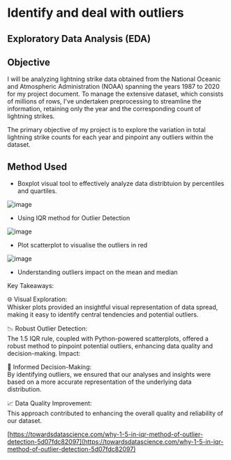 # Identify and deal with outliers

## Exploratory Data Analysis (EDA)

## Objective

I will be analyzing lightning strike data obtained from the National Oceanic and Atmospheric Administration (NOAA) spanning the years 1987 to 2020 for my project document. To manage the extensive dataset, which consists of millions of rows, I've undertaken preprocessing to streamline the information, retaining only the year and the corresponding count of lightning strikes.

The primary objective of my project is to explore the variation in total lightning strike counts for each year and pinpoint any outliers within the dataset. 

## Method Used

* Boxplot visual tool to effectively analyze data distribtuion by percentiles and quartiles.

![image](https://github.com/Lawrence-le/identify-and-deal-with-outliers/assets/151991077/84be2eff-fb9c-46f1-9c76-8c3b8d6ad21b)

* Using IQR method for Outlier Detection

![image](https://github.com/Lawrence-le/identify-and-deal-with-outliers/assets/151991077/1d0ad196-fc85-4080-9515-0c6922e3a400)

* Plot scatterplot to visualise the outliers in red

![image](https://github.com/Lawrence-le/identify-and-deal-with-outliers/assets/151991077/5508440f-48eb-40c4-bff9-fd7423b0e357)

* Understanding outliers impact on the mean and median

Key Takeaways:

🌐 Visual Exploration:  
Whisker plots provided an insightful visual representation of data spread, making it easy to identify central tendencies and potential outliers.

📉 Robust Outlier Detection:  
The 1.5 IQR rule, coupled with Python-powered scatterplots, offered a robust method to pinpoint potential outliers, enhancing data quality and decision-making.
Impact:

🚀 Informed Decision-Making:  
By identifying outliers, we ensured that our analyses and insights were based on a more accurate representation of the underlying data distribution.

📈 Data Quality Improvement:  
This approach contributed to enhancing the overall quality and reliability of our dataset.

[https://towardsdatascience.com/why-1-5-in-iqr-method-of-outlier-detection-5d07fdc82097](https://towardsdatascience.com/why-1-5-in-iqr-method-of-outlier-detection-5d07fdc82097)


